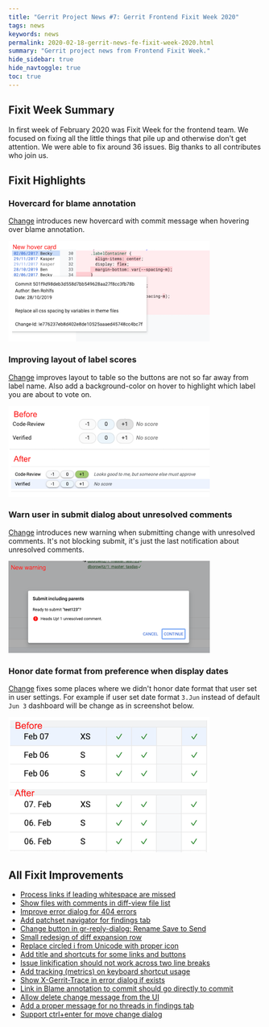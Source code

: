 ```yaml
---
title: "Gerrit Project News #7: Gerrit Frontend Fixit Week 2020"
tags: news
keywords: news
permalink: 2020-02-18-gerrit-news-fe-fixit-week-2020.html
summary: "Gerrit project news from Frontend Fixit Week."
hide_sidebar: true
hide_navtoggle: true
toc: true
---
```


## Fixit Week Summary
In first week of February 2020 was Fixit Week for the frontend team. We focused
on fixing all the little things that pile up and otherwise don't get attention.
We were able to fix around 36 issues. Big thanks to all contributes who join us.

## Fixit Highlights
### Hovercard for blame annotation 
[Change](https://gerrit-review.googlesource.com/c/gerrit/+/253121) 
introduces new hovercard with commit message when hovering over blame annotation.

![Blame Hover Card](/images/fixit-week-2020-blame-hovercard.png)


### Improving layout of label scores
[Change](https://gerrit-review.googlesource.com/c/gerrit/+/253165)
improves layout to table so the buttons are not so far away from label name.
Also add a background-color on hover to highlight which label you are about to vote on.

![Label Scores](/images/fixit-week-2020-label-scores.png)

### Warn user in submit dialog about unresolved comments
[Change](https://gerrit-review.googlesource.com/c/gerrit/+/253130)
introduces new warning when submitting change with unresolved comments.
It's not blocking submit, it's just the last notification about unresolved comments.

![Warn about unresolved comments](/images/fixit-week-2020-unresolved.png)

### Honor date format from preference when display dates
[Change](https://gerrit-review.googlesource.com/c/gerrit/+/253116)
fixes some places where we didn't honor date format that user set in user settings.
For example if user set date format `3.Jun` instead of default `Jun 3` dashboard
will be change as in screenshot below.


![Honor date format](/images/fixit-week-2020-dates.png)

## All Fixit Improvements
* [Process links if leading whitespace are missed](https://gerrit-review.googlesource.com/c/gerrit/+/253169)
* [Show files with comments in diff-view file list](https://gerrit-review.googlesource.com/c/gerrit/+/253221)
* [Improve error dialog for 404 errors](https://gerrit-review.googlesource.com/c/gerrit/+/253225)
* [Add patchset navigator for findings tab](https://gerrit-review.googlesource.com/c/gerrit/+/252762)
* [Change button in gr-reply-dialog: Rename Save to Send](https://gerrit-review.googlesource.com/c/gerrit/+/253220)
* [Small redesign of diff expansion row](https://gerrit-review.googlesource.com/c/gerrit/+/252614)
* [Replace circled i from Unicode with proper icon](https://gerrit-review.googlesource.com/c/gerrit/+/252944)
* [Add title and shortcuts for some links and buttons](https://gerrit-review.googlesource.com/c/gerrit/+/253544)
* [Issue linkification should not work across two line breaks](https://bugs.chromium.org/p/gerrit/issues/detail?id=12277)
* [Add tracking (metrics) on keyboard shortcut usage](https://gerrit-review.googlesource.com/c/gerrit/+/253653)
* [Show X-Gerrit-Trace in error dialog if exists](https://gerrit-review.googlesource.com/c/gerrit/+/253541)
* [Link in Blame annotation to commit should go directly to commit](https://gerrit-review.googlesource.com/c/gerrit/+/253127)
* [Allow delete change message from the UI](https://gerrit-review.googlesource.com/c/gerrit/+/253412)
* [Add a proper message for no threads in findings tab](https://gerrit-review.googlesource.com/c/gerrit/+/253224)
* [Support ctrl+enter for move change dialog](https://gerrit-review.googlesource.com/c/gerrit/+/253414)